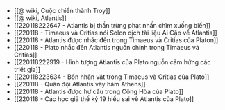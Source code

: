 - [[@ wiki, Cuộc chiến thành Troy]]
- [[@ wiki, Atlantis]]
- [[220118222647 - Atlantis bị thần trừng phạt nhấn chìm xuống biển]]
- [[220118 - Timaeus và Critias nói Solon dịch tài liệu Ai Cập về Atlantis]]
- [[220118 - Atlantis được nhắc đến trong Timaeus và Critias của Platon]]
- [[220118 - Plato nhắc đến Atlantis nguồn chính trong Timaeus và Critias]]
- [[220118222919 - Hình tượng Atlantis của Plato nguồn cảm hứng các triết gia]]
- [[220118223634 - Bốn nhân vật trong Timaeus và Critias của Plato]]
- [[220118 - Quân đội Atlantis vây hãm Athens]]
- [[220118 - Atlantis được hư cấu trong Cộng Hòa của Plato]]
- [[220118 - Các học giả thế kỷ 19 hiểu sai về Atlantis của Plato]]
